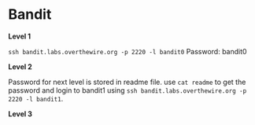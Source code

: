 # Bandit

**Level 1**

`ssh bandit.labs.overthewire.org -p 2220 -l bandit0`
Password: bandit0

**Level 2**

Password for next level is stored in readme file.
use `cat readme` to get the password and login to bandit1 using `ssh bandit.labs.overthewire.org -p 2220 -l bandit1`.

**Level 3**
